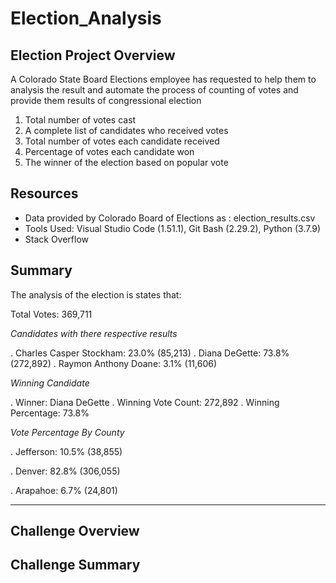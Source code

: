 # Election_Analysis


## Election Project Overview
A Colorado State Board Elections employee has requested to help them to analysis the result and automate the process of counting of votes and provide them results of congressional election

1. Total number of votes cast
2. A complete list of candidates who received votes
3. Total number of votes each candidate received
4. Percentage of votes each candidate won
5. The winner of the election based on popular vote

## Resources
* Data provided by Colorado Board of Elections as : election_results.csv
* Tools Used: Visual Studio Code (1.51.1), Git Bash (2.29.2), Python (3.7.9)
* Stack Overflow

## Summary
The analysis of the election is states that:

Total Votes: 369,711

*Candidates with there respective results*
  
  . Charles Casper Stockham: 23.0% (85,213)
  . Diana DeGette: 73.8% (272,892)
  . Raymon Anthony Doane: 3.1% (11,606)

 *Winning Candidate*
  
  . Winner: Diana DeGette
  . Winning Vote Count: 272,892
  . Winning Percentage: 73.8%

*Vote Percentage By County*
  
  . Jefferson: 10.5% (38,855)

  . Denver: 82.8% (306,055)

  . Arapahoe: 6.7% (24,801)

-------------------------

## Challenge Overview



## Challenge Summary
